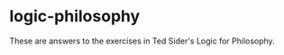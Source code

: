 logic-philosophy
================

These are answers to the exercises in Ted Sider's Logic for Philosophy.
